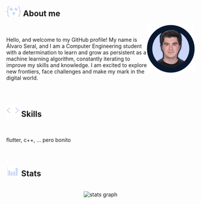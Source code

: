 ## <picture> <img src = "./Mesa_de_trabajo_4.png" width = 40> </picture> **About me**

<picture>
  <source media="" srcset="">
  <img align="right" alt="" src="./perfil_2_new_transparente.png" width=128px>
</picture>

<br>

Hello, and welcome to my GitHub profile! My name is Álvaro Seral, and I am a Computer Engineering student with a determination to learn and grow as persistent as a machine learning algorithm, constantly iterating to improve my skills and knowledge. I am excited to explore new frontiers, face challenges and make my mark in the digital world.

<br> 

<!--<br> <img src="./linea.gif"> <br>-->

## <picture> <img src = "./code_script_gif_2.gif" width = 35> </picture> **Skills**

<br>

flutter, c++, ... pero bonito

<br>

<!--<br> <img src="./linea.gif"> <br>-->

## <picture> <img src = "./statistics_gif_2.gif" width = 35> </picture> **Stats**

<br>

<div align="center">
  <img src="https://github-readme-stats.vercel.app/api?username=alvaro-seral&show_icons=true&theme=transparent" height="150" alt="stats graph">
</div>
